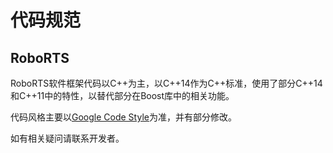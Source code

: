 # 代码规范

## RoboRTS
RoboRTS软件框架代码以C++为主，以C++14作为C++标准，使用了部分C++14和C++11中的特性，以替代部分在Boost库中的相关功能。

代码风格主要以[Google Code Style](https://google.github.io/styleguide/cppguide.html)为准，并有部分修改。

如有相关疑问请联系开发者。


